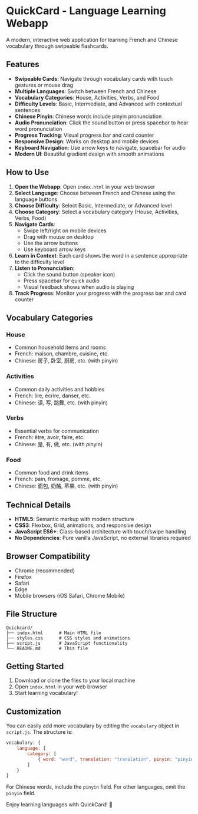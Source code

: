 # QuickCard - Language Learning Webapp

A modern, interactive web application for learning French and Chinese vocabulary through swipeable flashcards.

## Features

- **Swipeable Cards**: Navigate through vocabulary cards with touch gestures or mouse drag
- **Multiple Languages**: Switch between French and Chinese
- **Vocabulary Categories**: House, Activities, Verbs, and Food
- **Difficulty Levels**: Basic, Intermediate, and Advanced with contextual sentences
- **Chinese Pinyin**: Chinese words include pinyin pronunciation
- **Audio Pronunciation**: Click the sound button or press spacebar to hear word pronunciation
- **Progress Tracking**: Visual progress bar and card counter
- **Responsive Design**: Works on desktop and mobile devices
- **Keyboard Navigation**: Use arrow keys to navigate, spacebar for audio
- **Modern UI**: Beautiful gradient design with smooth animations

## How to Use

1. **Open the Webapp**: Open `index.html` in your web browser
2. **Select Language**: Choose between French and Chinese using the language buttons
3. **Choose Difficulty**: Select Basic, Intermediate, or Advanced level
4. **Choose Category**: Select a vocabulary category (House, Activities, Verbs, Food)
5. **Navigate Cards**: 
   - Swipe left/right on mobile devices
   - Drag with mouse on desktop
   - Use the arrow buttons
   - Use keyboard arrow keys
6. **Learn in Context**: Each card shows the word in a sentence appropriate to the difficulty level
7. **Listen to Pronunciation**: 
   - Click the sound button (speaker icon)
   - Press spacebar for quick audio
   - Visual feedback shows when audio is playing
8. **Track Progress**: Monitor your progress with the progress bar and card counter

## Vocabulary Categories

### House
- Common household items and rooms
- French: maison, chambre, cuisine, etc.
- Chinese: 房子, 卧室, 厨房, etc. (with pinyin)

### Activities
- Common daily activities and hobbies
- French: lire, écrire, danser, etc.
- Chinese: 读, 写, 跳舞, etc. (with pinyin)

### Verbs
- Essential verbs for communication
- French: être, avoir, faire, etc.
- Chinese: 是, 有, 做, etc. (with pinyin)

### Food
- Common food and drink items
- French: pain, fromage, pomme, etc.
- Chinese: 面包, 奶酪, 苹果, etc. (with pinyin)

## Technical Details

- **HTML5**: Semantic markup with modern structure
- **CSS3**: Flexbox, Grid, animations, and responsive design
- **JavaScript ES6+**: Class-based architecture with touch/swipe handling
- **No Dependencies**: Pure vanilla JavaScript, no external libraries required

## Browser Compatibility

- Chrome (recommended)
- Firefox
- Safari
- Edge
- Mobile browsers (iOS Safari, Chrome Mobile)

## File Structure

```
Quickcard/
├── index.html      # Main HTML file
├── styles.css      # CSS styles and animations
├── script.js       # JavaScript functionality
└── README.md       # This file
```

## Getting Started

1. Download or clone the files to your local machine
2. Open `index.html` in your web browser
3. Start learning vocabulary!

## Customization

You can easily add more vocabulary by editing the `vocabulary` object in `script.js`. The structure is:

```javascript
vocabulary: {
    language: {
        category: [
            { word: "word", translation: "translation", pinyin: "pinyin", category: "category" }
        ]
    }
}
```

For Chinese words, include the `pinyin` field. For other languages, omit the `pinyin` field.

Enjoy learning languages with QuickCard! 🚀 